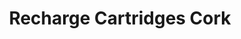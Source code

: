---
title: "Recharge Cartridges Cork"
url: /ballincollig/recharge-cartridges-cork/
shop: copyshop
---